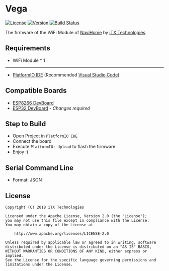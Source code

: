 # Vega

[![License](https://img.shields.io/github/license/NaviHome/Vega.svg)](https://github.com/NaviHome/Vega/blob/master/LICENSE)
[![Version](https://img.shields.io/badge/version-0.1dev-orange.svg)](https://github.com/NaviHome/Vega/blob/master/src/config.h)
[![Build Status](https://travis-ci.org/NaviHome/Vega.svg?branch=master)](https://travis-ci.org/NaviHome/Vega)

The firmware of the WiFi Module of [NaviHome](https://github.com/NaviHome) by [iTX Technologies](https://github.com/iTXTech).

## Requirements

* WiFi Module * 1

---------------

* [PlatformIO IDE](https://platformio.org/) (Recommended [Visual Studio Code](https://code.visualstudio.com/))

## Compatible Boards

* [ESP8266 DevBoard](https://www.esp8266.com/wiki/doku.php?id=esp8266-module-family)
* [ESP32 DevBoard](https://esp-idf.readthedocs.io/en/latest/get-started/get-started-devkitc.html) - *Changes required*

## Step to Build

* Open Project in `PlatformIO IDE`
* Connect the board
* Execute `PlatformIO: Upload` to flash the firmware
* Enjoy :)

## Serial Command Line

* Format: JSON

## License

    Copyright (C) 2018 iTX Technologies

    Licensed under the Apache License, Version 2.0 (the "License");
    you may not use this file except in compliance with the License.
    You may obtain a copy of the License at

        http://www.apache.org/licenses/LICENSE-2.0

    Unless required by applicable law or agreed to in writing, software
    distributed under the License is distributed on an "AS IS" BASIS,
    WITHOUT WARRANTIES OR CONDITIONS OF ANY KIND, either express or implied.
    See the License for the specific language governing permissions and
    limitations under the License.